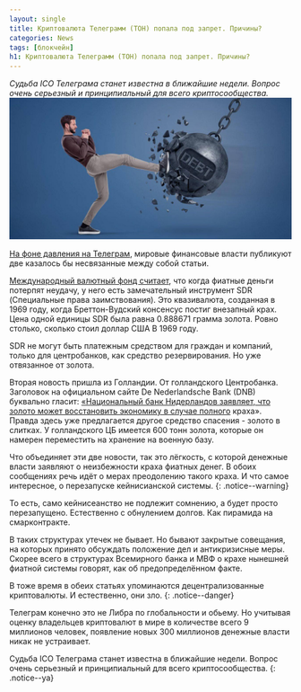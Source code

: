 ```yaml
---
layout: single
title: Криптовалюта Телеграмм (ТОН) попала под запрет. Причины?
categories: News
tags: [блокчейн]
h1: Криптовалюта Телеграмм (ТОН) попала под запрет. Причины?
---
```

*Судьба ICO Телеграма станет известна в ближайшие недели. Вопрос очень серьезный и принципиальный для всего криптосообщества.*
![debt](/assets/images/news/debt.jpg)


[На фоне давления на Телеграм](https://telegra.ph/file/c7a0b847b9e5d59c807ad.jpg), мировые финансовые власти публикуют две казалось бы несвязанные между собой статьи.

[Международный валютный фонд считает](https://news.bitcoin.com/imf-has-another-trick-up-its-sleeve-when-fiat-fails-its-own-coin-sdr/?utm_source=IMF%20Has%20Another%20Trick&utm_medium=telegram&utm_campaign=Telegram%20Channel), что когда фиатные деньги потерпят неудачу, у него есть замечательный инструмент SDR (Специальные права заимствования). Это квазивалюта, созданная в 1969 году, когда Бреттон-Вудский консенсус постиг внезапный крах.  Цена одной единицы SDR была равна 0.888671 грамма золота. Ровно столько, сколько стоил доллар США В 1969 году. 

SDR не могут быть платежным средством для граждан и компаний, только для центробанков, как средство резервирования. Но уже отвязанное от золота. 

Вторая новость пришла из Голландии. От голландского Центробанка. Заголовок на официальном сайте De Nederlandsche Bank (DNB) буквально гласит: [«Национальный банк Нидерландов заявляет, что золото может восстановить экономику в случае полного](https://news.bitcoin.com/dutch-national-bank-says-gold-can-re-start-economy-in-case-of-total-collapse/) краха».  Правда здесь уже предлагается другое средство спасения - золото в слитках. У голландского ЦБ имеется 600 тонн золота, которые он намерен переместить на хранение на военную базу. 

Что объединяет эти две новости, так это лёгкость, с которой денежные власти заявляют о неизбежности краха фиатных денег. В обоих сообщениях речь идёт о мерах преодолению такого краха. И что самое интересное, о перезапуске кейнисианской системы. 
{: .notice--warning}

То есть, само кейнисеанство не подлежит сомнению, а будет просто перезапущено. Естественно с обнулением долгов. Как пирамида на смарконтракте.

В таких структурах утечек не бывает. Но бывают закрытые совещания, на которых принято обсуждать положение дел и антикризисные меры. Скорее всего в структурах Всемирного банка и МВФ о крахе нынешней фиатной системы говорят, как об предопределённом факте. 

В тоже время в обеих статьях упоминаются децентрализованные криптовалюты. И естественно, они зло. 
{: .notice--danger}

Телеграм конечно это не Либра по глобальности и обьему. Но учитывая оценку  владельцев криптовалют в мире в количестве  всего 9 миллионов человек, появление новых 300 миллионов денежные власти никак не устраивает.  

Судьба ICO Телеграма станет известна в ближайшие недели. Вопрос очень серьезный и принципиальный для всего криптосообщества. 
{: .notice--ya}

